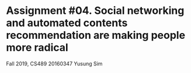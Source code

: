 Assignment #04. Social networking and automated contents recommendation are making people more radical
===

Fall 2019, CS489
20160347 Yusung Sim


